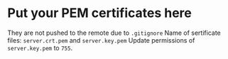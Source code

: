 # Put your PEM certificates here
They are not pushed to the remote due to `.gitignore`
Name of sertificate files: `server.crt.pem` and `server.key.pem`
Update permissions of `server.key.pem` to `755`.